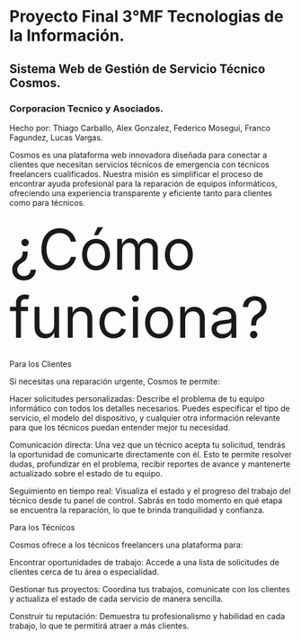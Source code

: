 # Proyecto Final 3°MF Tecnologias de la Información.
## Sistema Web de Gestión de Servicio Técnico Cosmos.
### Corporacion Tecnico y Asociados.
Hecho por: Thiago Carballo, Alex Gonzalez, Federico Mosegui, Franco Fagundez, Lucas Vargas.

Cosmos es una plataforma web innovadora diseñada para conectar a clientes que necesitan servicios técnicos de emergencia con técnicos freelancers cualificados. Nuestra misión es simplificar el proceso de encontrar ayuda profesional para la reparación de equipos informáticos, ofreciendo una experiencia transparente y eficiente tanto para clientes como para técnicos.

<span style="font-size: 100px;">¿Cómo funciona?</span>

Para los Clientes

Si necesitas una reparación urgente, Cosmos te permite:

Hacer solicitudes personalizadas: Describe el problema de tu equipo informático con todos los detalles necesarios. Puedes especificar el tipo de servicio, el modelo del dispositivo, y cualquier otra información relevante para que los técnicos puedan entender mejor tu necesidad.

Comunicación directa: Una vez que un técnico acepta tu solicitud, tendrás la oportunidad de comunicarte directamente con él. Esto te permite resolver dudas, profundizar en el problema, recibir reportes de avance y mantenerte actualizado sobre el estado de tu equipo.

Seguimiento en tiempo real: Visualiza el estado y el progreso del trabajo del técnico desde tu panel de control. Sabrás en todo momento en qué etapa se encuentra la reparación, lo que te brinda tranquilidad y confianza.

Para los Técnicos

Cosmos ofrece a los técnicos freelancers una plataforma para:

Encontrar oportunidades de trabajo: Accede a una lista de solicitudes de clientes cerca de tu área o especialidad.

Gestionar tus proyectos: Coordina tus trabajos, comunicate con los clientes y actualiza el estado de cada servicio de manera sencilla.

Construir tu reputación: Demuestra tu profesionalismo y habilidad en cada trabajo, lo que te permitirá atraer a más clientes.
